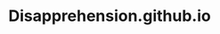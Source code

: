 # Disapprehension.github.io
<!DOCTYPE html> <html lang="en"> <head> <!-- Global site tag (gtag.js) - Google Analytics --> <script async src="https://www.googletagmanager.com/gtag/js?id=UA-128477410-1">
</script> <script> window.dataLayer = window.dataLayer || []; function gtag(){dataLayer.push(arguments);} gtag('js', new Date()); gtag('config', 'UA-128477410-1'); </script> <meta charset="utf-8"> <meta http-equiv=X-UA-Compatible content="IE=edge,chrome=1"> <meta name=viewport content="width=device-width, initial-scale=1"> <meta name=description content="A Girl who travels the world playing the piano"> <meta name=author content="Yining Hong"> <!-- Begin Jekyll SEO tag v2.8.0 --> <title>Home | 
